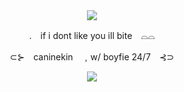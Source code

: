 <div align="center">
  <img src="https://github.com/user-attachments/assets/a1b0e2ef-78d0-4155-ba05-9a1dd4d43970">
</div>

<p align="center">
‎.　if i dont like you ill bite　⌓⌓

<p align="center">
‎⊂⊱　caninekin　﹐w/ boyfie 24/7　⊰⊃

<div align="center">
  <img src="https://github.com/user-attachments/assets/33677978-bc91-45be-85a0-b9ed850ffa7f">
</div>
